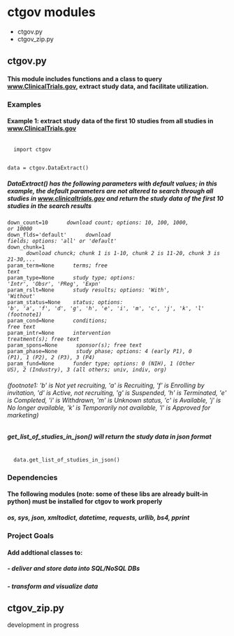 # ctgov modules
* ctgov.py 
* ctgov_zip.py

## ctgov.py
#### This module includes functions and a class to query www.ClinicalTrials.gov, extract study data, and facilitate utilization.  

### Examples
#### Example 1: extract study data of the first 10 studies from all studies in www.ClinicalTrials.gov
<code>
  import ctgov

  data = ctgov.DataExtract()
</code>

##### DataExtract() has the following parameters with default values; in this example, the default parameters are not altered to search through all studies in www.clinicaltrials.gov and return the study data of the first 10 studies in the search results

<code>down_count=10<i>&nbsp;&nbsp;&nbsp;&nbsp;&nbsp;&nbsp;download count; options: 10, 100, 1000, or 10000</i></code><br/>
<code>down_flds='default'<i>&nbsp;&nbsp;&nbsp;&nbsp;&nbsp;&nbsp;download fields; options: 'all' or 'default'</i></code><br/>
<code>down_chunk=1 <i>&nbsp;&nbsp;&nbsp;&nbsp;&nbsp;&nbsp;download chunck; chunk 1 is 1-10, chunk 2 is 11-20, chunk 3  is 21-30,...</i></code><br/>
<code>param_term=None<i>&nbsp;&nbsp;&nbsp;&nbsp;&nbsp;&nbsp;terms; free text</i></code><br/>
<code>param_type=None<i>&nbsp;&nbsp;&nbsp;&nbsp;&nbsp;&nbsp;study type; options: 'Intr', 'Obsr', 'PReg', 'Expn'</i></code><br/>
<code>param_rslt=None<i>&nbsp;&nbsp;&nbsp;&nbsp;&nbsp;&nbsp;study results; options: 'With', 'Without'</i></code><br/>
<code>param_status=None<i>&nbsp;&nbsp;&nbsp;&nbsp;status; options: 'b', 'a', 'f', 'd', 'g', 'h', 'e', 'i', 'm', 'c', 'j', 'k', 'l' (footnote1)</i></code><br/>
<code>param_cond=None<i>&nbsp;&nbsp;&nbsp;&nbsp;&nbsp;&nbsp;conditions; free text</i></code><br/>
<code>param_intr=None<i>&nbsp;&nbsp;&nbsp;&nbsp;&nbsp;&nbsp;intervention treatment(s); free text</i></code><br/>
<code>param_spons=None<i>&nbsp;&nbsp;&nbsp;&nbsp;&nbsp;&nbsp;sponsor(s); free text</i></code><br/>
<code>param_phase=None<i>&nbsp;&nbsp;&nbsp;&nbsp;&nbsp;&nbsp;study phase; options: 4 (early P1), 0 (P1), 1 (P2), 2 (P3), 3 (P4)</i></code><br/>
<code>param_fund=None<i>&nbsp;&nbsp;&nbsp;&nbsp;&nbsp;&nbsp;funder type; options: 0 (NIH), 1 (Other US), 2 (Industry), 3 (all others; univ, indiv, org)</i></code><br/>
###### (footnote1: 'b' is Not yet recruiting, 'a' is Recruiting, 'f' is Enrolling by invitation, 'd' is Active, not recruiting, 'g' is Suspended, 'h' is Terminated, 'e' is Completed, 'i' is Withdrawn, 'm' is Unknown status, 'c' is Available, 'j' is No longer available, 'k' is Temporarily not available, 'l' is Approved for marketing)

##### get_list_of_studies_in_json() will return the study data in json format
<code>
  data.get_list_of_studies_in_json()
</code>

### Dependencies
#### The following modules (note: some of these libs are already built-in python) must be installed for ctgov to work properly 
##### os, sys, json, xmltodict, datetime, requests, urllib, bs4, pprint

### Project Goals
#### Add addtional classes to:
#####     - deliver and store data into SQL/NoSQL DBs
#####     - transform and visualize data


## ctgov_zip.py
development in progress
